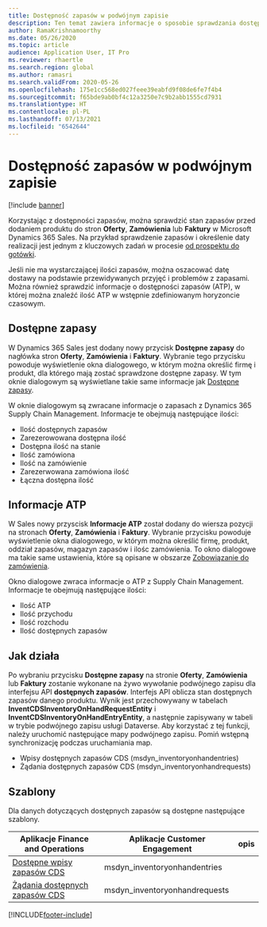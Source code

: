 ```yaml
---
title: Dostępność zapasów w podwójnym zapisie
description: Ten temat zawiera informacje o sposobie sprawdzania dostępności zapasów w trybie podwójnego zapisu.
author: RamaKrishnamoorthy
ms.date: 05/26/2020
ms.topic: article
audience: Application User, IT Pro
ms.reviewer: rhaertle
ms.search.region: global
ms.author: ramasri
ms.search.validFrom: 2020-05-26
ms.openlocfilehash: 175e1cc568ed027feee39eabfd9f08de6fe7f4b4
ms.sourcegitcommit: f65bde9ab0bf4c12a3250e7c9b2abb1555cd7931
ms.translationtype: HT
ms.contentlocale: pl-PL
ms.lasthandoff: 07/13/2021
ms.locfileid: "6542644"
---
```

# <a name="inventory-availability-in-dual-write"></a>Dostępność zapasów w podwójnym zapisie

[!include [banner](../../includes/banner.md)]

Korzystając z dostępności zapasów, można sprawdzić stan zapasów przed dodaniem produktu do stron **Oferty**, **Zamówienia** lub **Faktury** w Microsoft Dynamics 365 Sales. Na przykład sprawdzenie zapasów i określenie daty realizacji jest jednym z kluczowych zadań w procesie [od prospektu do gotówki](dual-write-prospect-to-cash.md).

Jeśli nie ma wystarczającej ilości zapasów, można oszacować datę dostawy na podstawie przewidywanych przyjęć i problemów z zapasami. Można również sprawdzić informacje o dostępności zapasów (ATP), w której można znaleźć ilość ATP w wstępnie zdefiniowanym horyzoncie czasowym.

## <a name="on-hand-inventory"></a>Dostępne zapasy

W Dynamics 365 Sales jest dodany nowy przycisk **Dostępne zapasy** do nagłówka stron **Oferty**, **Zamówienia** i **Faktury**. Wybranie tego przycisku powoduje wyświetlenie okna dialogowego, w którym można określić firmę i produkt, dla którego mają zostać sprawdzone dostępne zapasy. W tym oknie dialogowym są wyświetlane takie same informacje jak [Dostępne zapasy](../../../../supply-chain/inventory/tasks/check-availability-stock.md).

W oknie dialogowym są zwracane informacje o zapasach z Dynamics 365 Supply Chain Management. Informacje te obejmują następujące ilości:

- Ilość dostępnych zapasów
- Zarezerowowana dostępna ilość
- Dostępna ilość na stanie
- Ilość zamówiona
- Ilość na zamówienie
- Zarezerwowana zamówiona ilość
- Łączna dostępna ilość

## <a name="atp-information"></a>Informacje ATP

W Sales nowy przyscisk **Informacje ATP** został dodany do wiersza pozycji na stronach **Oferty**, **Zamówienia** i **Faktury**. Wybranie przycisku powoduje wyświetlenie okna dialogowego, w którym można określić firmę, produkt, oddział zapasów, magazyn zapasów i ilośc zamówienia. To okno dialogowe ma takie same ustawienia, które są opisane w obszarze [Zobowiązanie do zamówienia](../../../../supply-chain/sales-marketing/delivery-dates-available-promise-calculations.md#atp-calculations).

Okno dialogowe zwraca informacje o ATP z Supply Chain Management. Informacje te obejmują następujące ilości:

- Ilość ATP
- Ilość przychodu
- Ilość rozchodu
- Ilość dostępnych zapasów

## <a name="how-it-works"></a>Jak działa

Po wybraniu przycisku **Dostępne zapasy** na stronie **Oferty**, **Zamówienia** lub **Faktury** zostanie wykonane na żywo wywołanie podwójnego zapisu dla interfejsu API **dostępnych zapasów**. Interfejs API oblicza stan dostępnych zapasów danego produktu. Wynik jest przechowywany w tabelach **InventCDSInventoryOnHandRequestEntity** i **InventCDSInventoryOnHandEntryEntity**, a następnie zapisywany w tabeli w trybie podwójnego zapisu usługi Dataverse. Aby korzystać z tej funkcji, należy uruchomić następujące mapy podwójnego zapisu. Pomiń wstępną synchronizację podczas uruchamiania map.

- Wpisy dostępnych zapasów CDS (msdyn_inventoryonhandentries)
- Żądania dostępnych zapasów CDS (msdyn_inventoryonhandrequests)

## <a name="templates"></a>Szablony

Dla danych dotyczących dostępnych zapasów są dostępne następujące szablony.

Aplikacje Finance and Operations | Aplikacje Customer Engagement     | opis
---|---|---
[Dostępne wpisy zapasów CDS](mapping-reference.md#145) | msdyn_inventoryonhandentries |
[Żądania dostępnych zapasów CDS](mapping-reference.md#147) | msdyn_inventoryonhandrequests |

[!INCLUDE[footer-include](../../../../includes/footer-banner.md)]
